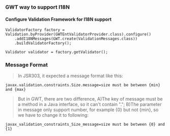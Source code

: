 ### GWT way to support I18N ###

#### Configure Validation Framework for I18N support ####
```
ValidatorFactory factory = Validation.byProvider(GWTEntValidatorProvider.class).configure()
	.addI18NMessages(GWT.create(ValidationMessages.class))
	.buildValidatorFactory();

Validator validator = factory.getValidator();
```


### Message Format ###

> In JSR303, it expected a message format like this:
```
javax.validation.constraints.Size.message=size must be between {min} and {max}
```

> But in GWT, there are two difference, A)The key of message must be a method in a Java interface, so it can't contain "."; B)The parameter in message only support number, for example {0} but not {min}, so we have to change it to following:
```
javax_validation_constraints_Size_message=size must be between {0} and {1}
```